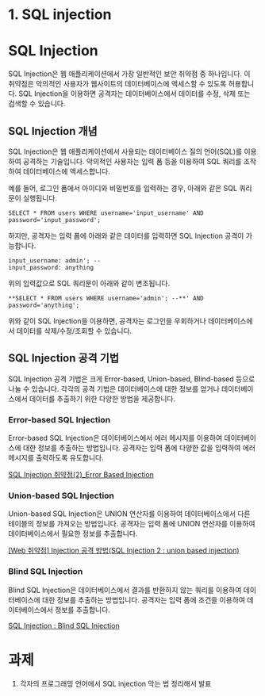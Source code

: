 # 1. SQL injection

# SQL Injection

SQL Injection은 웹 애플리케이션에서 가장 일반적인 보안 취약점 중 하나입니다. 이 취약점은 악의적인 사용자가 웹사이트의 데이터베이스에 액세스할 수 있도록 허용합니다. SQL Injection을 이용하면 공격자는 데이터베이스에서 데이터를 수정, 삭제 또는 검색할 수 있습니다.

## SQL Injection 개념

SQL Injection은 웹 애플리케이션에서 사용되는 데이터베이스 질의 언어(SQL)를 이용하여 공격하는 기술입니다. 악의적인 사용자는 입력 폼 등을 이용하여 SQL 쿼리를 조작하여 데이터베이스에 액세스합니다.

예를 들어, 로그인 폼에서 아이디와 비밀번호를 입력하는 경우, 아래와 같은 SQL 쿼리문이 실행됩니다.

```
SELECT * FROM users WHERE username='input_username' AND password='input_password';

```

하지만, 공격자는 입력 폼에 아래와 같은 데이터를 입력하면 SQL Injection 공격이 가능합니다.

```
input_username: admin'; --
input_password: anything

```

위의 입력값으로 SQL 쿼리문이 아래와 같이 변조됩니다.

```
**SELECT * FROM users WHERE username='admin'; --**' AND password='anything';

```

위와 같이 SQL Injection을 이용하면, 공격자는 로그인을 우회하거나 데이터베이스에서 데이터를 삭제/수정/조회할 수 있습니다.

## SQL Injection 공격 기법

SQL Injection 공격 기법은 크게 Error-based, Union-based, Blind-based 등으로 나눌 수 있습니다. 각각의 공격 기법은 데이터베이스에 대한 정보를 얻거나 데이터베이스에서 데이터를 추출하기 위한 다양한 방법을 제공합니다.

### Error-based SQL Injection

Error-based SQL Injection은 데이터베이스에서 에러 메시지를 이용하여 데이터베이스에 대한 정보를 추출하는 방법입니다. 공격자는 입력 폼에 다양한 값을 입력하여 에러 메시지를 출력하도록 유도합니다.

[SQL Injection 취약점(2)_Error Based Injection](https://byounghee.tistory.com/148)

### Union-based SQL Injection

Union-based SQL Injection은 UNION 연산자를 이용하여 데이터베이스에서 다른 테이블의 정보를 가져오는 방법입니다. 공격자는 입력 폼에 UNION 연산자를 이용하여 데이터베이스에서 필요한 정보를 추출합니다.

[[Web 취약점] Injection 공격 방법(SQL Injection 2 : union based injection)](https://c-i-s.tistory.com/entry/Web-취약점-Injection-공격-방법SQL-Injection-2-union-based-injection)

### Blind SQL Injection

Blind SQL Injection은 데이터베이스에서 결과를 반환하지 않는 쿼리를 이용하여 데이터베이스에 대한 정보를 추출하는 방법입니다. 공격자는 입력 폼에 조건을 이용하여 데이터베이스에서 정보를 추출합니다.

[SQL Injection : Blind SQL Injection](https://hanuscrypto.tistory.com/entry/SQL-Injection-Blind-SQL-Injection)

# 과제

1. 각자의 프로그래밍 언어에서 SQL injection 막는 법 정리해서 발표

